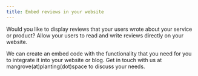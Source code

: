 ```yaml
---
title: Embed reviews in your website
---
```


Would you like to display reviews that your users wrote about your service or product? Allow your users to read and write reviews directly on your website.

We can create an embed code with the functionality that you need for you to integrate it into your website or blog. Get in touch with us at mangrove(at)planting(dot)space to discuss your needs.
